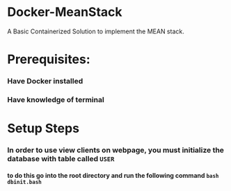 # Docker-MeanStack
A Basic Containerized Solution to implement the MEAN stack.

# Prerequisites:
### Have Docker installed
### Have knowledge of terminal

# Setup Steps
### In order to use view clients on webpage, you must initialize the database with table called `USER `

#### to do this go into the root directory and run the following command `bash dbinit.bash`



